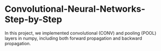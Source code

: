 # Convolutional-Neural-Networks-Step-by-Step
In this project, we implemented convolutional (CONV) and pooling (POOL) layers in numpy, including both forward propagation and backward propagation. 
